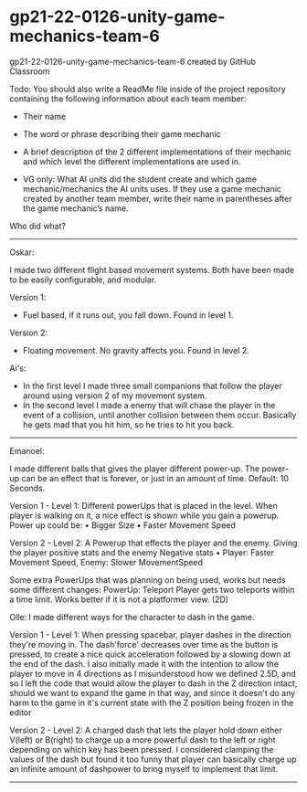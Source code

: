 # gp21-22-0126-unity-game-mechanics-team-6
gp21-22-0126-unity-game-mechanics-team-6 created by GitHub Classroom


Todo:
You should also write a ReadMe file inside of the project repository containing the following information about each team member:
- Their name
- The word or phrase describing their game mechanic
- A brief description of the 2 different implementations of their mechanic and which level the different implementations are used in.

- VG only: What AI units did the student create and which game mechanic/mechanics the AI units uses. If they use a game mechanic created by another team member, write their name in parentheses after the game mechanic’s name.




Who did what?

-------------------------------------------
Oskar:

I made two different flight based movement systems.
Both have been made to be easily configurable, and modular.

Version 1:

- Fuel based, if it runs out, you fall down. Found in level 1.

Version 2: 

- Floating movement. No gravity affects you. Found in level 2.

Ai's:
- In the first level I made three small companions that follow the player around using version 2 of my movement system.
- In the second level I made a enemy that will chase the player in the event of a collision, until another collision between them occur. Basically he gets mad that you hit him, so he tries to hit you back.

-------------------------------------------

Emanoel:

I made different balls that gives the player different power-up.
The power-up can be an effect that is forever, or just in an amount of time. Default: 10 Seconds.

Version 1 - Level 1:
Different powerUps that is placed in the level.
When player is walking on it, a nice effect is shown while you gain a powerup.
Power up could be:
	•	Bigger Size
	•	Faster Movement Speed
	
Version 2 - Level 2:
A Powerup that effects the player and the enemy.
Giving the player positive stats and the enemy Negative stats
	•	Player: Faster Movement Speed, Enemy: Slower MovementSpeed	

Some extra PowerUps that was planning on being used, works but needs some different changes:
PowerUp: Teleport
Player gets two teleports within a time limit.
Works better if it is not a platformer view. (2D)

Olle:
I made different ways for the character to dash in the game.

Version 1 - Level 1:
When pressing spacebar, player dashes in the direction they're moving in. The dash'force' decreases over time as the button is pressed, to create a nice quick acceleration followed by a slowing down at the end of the dash. I also initially made it with the intention to allow the player to move in 4 directions as I misunderstood how we defined 2.5D, and so I left the code that would allow the player to dash in the Z direction intact, should we want to expand the game in that way, and since it doesn't do any harm to the game in it's current state with the Z position being frozen in the editor

Version 2 - Level 2: 
A charged dash that lets the player hold down either V(left) or B(right) to charge up a more powerful dash to the left or right depending on which key has been pressed. I considered clamping the values of the dash but found it too funny that player can basically charge up an infinite amount of dashpower to bring myself to implement that limit.

-------------------------------------------
